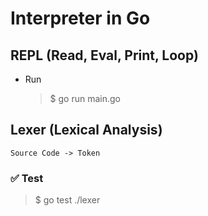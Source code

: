 # Interpreter in Go

## REPL (Read, Eval, Print, Loop)

- Run
  > $ go run main.go

## Lexer (Lexical Analysis)

```
Source Code -> Token
```

### ✅ Test

> $ go test ./lexer
